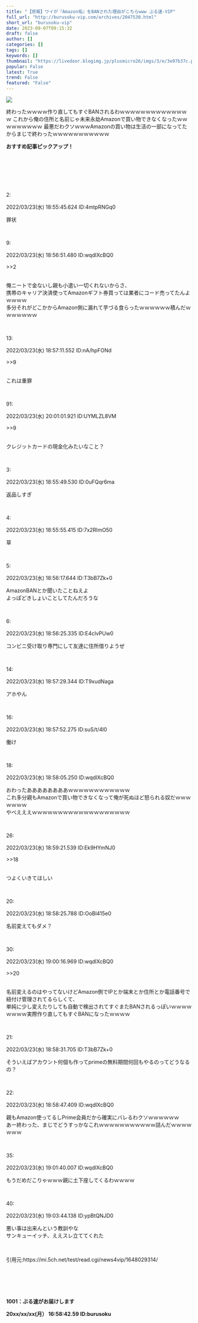 ```yaml
---
title: "【悲報】ワイが『Amazon垢』をBANされた理由がこちらwww ぶる速-VIP"
full_url: "http://burusoku-vip.com/archives/2047530.html"
short_url: "burusoku-vip"
date: 2023-09-07T09:15:32
draft: false
author: []
categories: []
tags: []
keywords: []
thumbnail: "https://livedoor.blogimg.jp/plusmicro26/imgs/3/e/3e97b37c.png"
popular: False
latest: True
trend: False
featured: "False"
---
```


![](https://livedoor.blogimg.jp/plusmicro26/imgs/3/e/3e97b37c.png)

<div><p>終わったｗｗｗｗ作り直してもすぐBANされるわｗｗｗｗｗｗｗｗｗｗｗｗｗｗ これから俺の住所と名前じゃ未来永劫Amazonで買い物できなくなったｗｗｗｗｗｗｗｗｗ 最悪だわクソｗｗｗAmazonの買い物は生活の一部になってたからまじで終わったｗｗｗｗｗｗｗｗｗｗｗ</p><p><b>おすすめ記事ピックアップ！</b></p> <p class="g-ad1"> </p> <p class="g-ad2"> </p> <p></p><br><br><br> <br><br><p>2: <p> 2022/03/23(水) 18:55:45.624 ID:4mtpRNGq0</p></p><p> 罪状 </p><br> <p>9: <p> 2022/03/23(水) 18:56:51.480 ID:wqdlXcBQ0</p></p><p> <p class="anchor">>>2</p> <br> 俺ニートで金ないし親も小遣い一切くれないからさ、 <br> 携帯のキャリア決済使ってAmazonギフト券買っては業者にコード売ってたんよｗｗｗｗ <br> 多分それがどこかからAmazon側に漏れて芋づる食らったｗｗｗｗｗｗ積んだｗｗｗｗｗｗｗ </p><br> <p>13: <p> 2022/03/23(水) 18:57:11.552 ID:nA/hpFONd</p></p><p> <p class="anchor">>>9</p> <br> これは重罪 </p><br> <p>91: <p> 2022/03/23(水) 20:01:01.921 ID:UYMLZL8VM</p></p><p> <p class="anchor">>>9</p> <br> クレジットカードの現金化みたいなこと？ </p><br> <p>3: <p> 2022/03/23(水) 18:55:49.530 ID:0uFQqr6ma</p></p><p> 返品しすぎ </p><br> <p>4: <p> 2022/03/23(水) 18:55:55.415 ID:7x2RImO50</p></p><p> 草 </p><br> <p>5: <p> 2022/03/23(水) 18:56:17.644 ID:T3bB7Zk+0</p></p><p> AmazonBANとか聞いたことねえよ <br> よっぽどきしょいことしてたんだろうな </p><br> <p>6: <p> 2022/03/23(水) 18:56:25.335 ID:E4cIvPUw0</p></p><p> コンビニ受け取り専門にして友達に住所借りようぜ </p><br> <p>14: <p> 2022/03/23(水) 18:57:29.344 ID:T9xudNaga</p></p><p> アホやん </p><br> <p>16: <p> 2022/03/23(水) 18:57:52.275 ID:suS/t/4l0</p></p><p> 働け </p><br> <p>18: <p> 2022/03/23(水) 18:58:05.250 ID:wqdlXcBQ0</p></p><p> おわったああああああああｗｗｗｗｗｗｗｗｗｗｗｗ <br> これ多分親もAmazonで買い物できなくなって俺が死ぬほど怒られる奴だｗｗｗｗｗｗｗ <br> やべえええｗｗｗｗｗｗｗｗｗｗｗｗｗｗｗｗｗｗｗ </p><br> <p>26: <p> 2022/03/23(水) 18:59:21.539 ID:Ek9HYmNJ0</p></p><p> <p class="anchor">>>18</p> <br> つよくいきてほしい </p><br> <p>20: <p> 2022/03/23(水) 18:58:25.788 ID:OoBl415e0</p></p><p> 名前変えてもダメ？ </p><br> <p>30: <p> 2022/03/23(水) 19:00:16.969 ID:wqdlXcBQ0</p></p><p> <p class="anchor">>>20</p> <br> 名前変えるのはやってないけどAmazon側でIPとか端末とか住所とか電話番号で紐付け管理されてるらしくて、 <br> 単純に少し変えたりしても自動で検出されてすぐまたBANされるっぽいｗｗｗｗｗｗｗｗ実際作り直してもすぐBANになったｗｗｗｗ </p><br> <p>21: <p> 2022/03/23(水) 18:58:31.705 ID:T3bB7Zk+0</p></p><p> そういえばアカウント何個も作ってprimeの無料期間何回もやるのってどうなるの？ </p><br> <p>22: <p> 2022/03/23(水) 18:58:47.409 ID:wqdlXcBQ0</p></p><p> 親もAmazon使ってるしPrime会員だから確実にバレるわクソｗｗｗｗｗｗ <br> あー終わった、まじでどうすっかなこれｗｗｗｗｗｗｗｗｗｗｗ詰んだｗｗｗｗｗｗｗ </p><br> <p>35: <p> 2022/03/23(水) 19:01:40.007 ID:wqdlXcBQ0</p></p><p> もうだめだこりゃｗｗｗ親に土下座してくるわｗｗｗｗ </p><br> <p>40: <p> 2022/03/23(水) 19:03:44.138 ID:ypBtQNJD0</p></p><p> 悪い事は出来んという教訓やな <br> サンキューイッチ、ええスレ立ててくれた </p><br> <p>引用元:https://mi.5ch.net/test/read.cgi/news4vip/1648029314/</p> <br><br> <p id="csw_block"></p> <p id="divSP1"> </p> <br><p><b>1001：ぶる速がお届けします <p> 20xx/xx/xx(月） 16:58:42.59 ID:burusoku</p></b></p> <p class="g-ad1"> </p> <p class="g-ad2"> </p> <p id="divSP"> </p> </div>